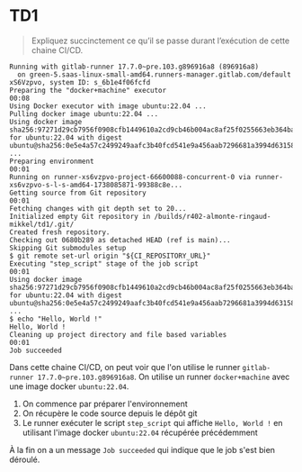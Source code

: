 # TD1

> Expliquez succinctement ce qu’il se passe durant l’exécution de cette chaine CI/CD.

```console
Running with gitlab-runner 17.7.0~pre.103.g896916a8 (896916a8)
  on green-5.saas-linux-small-amd64.runners-manager.gitlab.com/default xS6Vzpvo, system ID: s_6b1e4f06fcfd
Preparing the "docker+machine" executor
00:08
Using Docker executor with image ubuntu:22.04 ...
Pulling docker image ubuntu:22.04 ...
Using docker image sha256:97271d29cb7956f0908cfb1449610a2cd9cb46b004ac8af25f0255663eb364ba for ubuntu:22.04 with digest ubuntu@sha256:0e5e4a57c2499249aafc3b40fcd541e9a456aab7296681a3994d631587203f97 ...
Preparing environment
00:01
Running on runner-xs6vzpvo-project-66600088-concurrent-0 via runner-xs6vzpvo-s-l-s-amd64-1738085871-99388c8e...
Getting source from Git repository
00:01
Fetching changes with git depth set to 20...
Initialized empty Git repository in /builds/r402-almonte-ringaud-mikkel/td1/.git/
Created fresh repository.
Checking out 0680b289 as detached HEAD (ref is main)...
Skipping Git submodules setup
$ git remote set-url origin "${CI_REPOSITORY_URL}"
Executing "step_script" stage of the job script
00:01
Using docker image sha256:97271d29cb7956f0908cfb1449610a2cd9cb46b004ac8af25f0255663eb364ba for ubuntu:22.04 with digest ubuntu@sha256:0e5e4a57c2499249aafc3b40fcd541e9a456aab7296681a3994d631587203f97 ...
$ echo "Hello, World !"
Hello, World !
Cleaning up project directory and file based variables
00:01
Job succeeded
```

Dans cette chaine CI/CD, on peut voir que l'on utilise le runner `gitlab-runner 17.7.0~pre.103.g896916a8`.
On utilise un runner `docker+machine` avec une image docker `ubuntu:22.04`.

1. On commence par préparer l'environnement
2. On récupère le code source depuis le dépôt git
3. Le runner exécuter le script `step_script` qui affiche `Hello, World !` en utilisant l'image docker `ubuntu:22.04` récupérée précédemment

À la fin on a un message `Job succeeded` qui indique que le job s'est bien déroulé.

